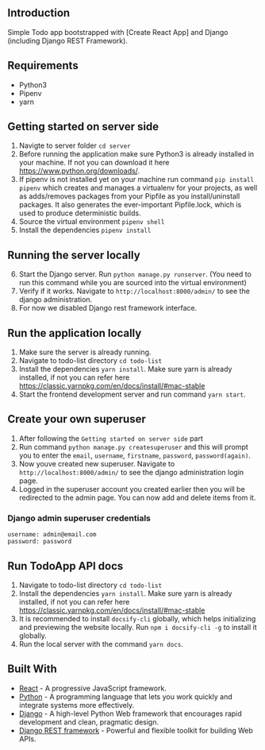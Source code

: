## Introduction
Simple Todo app bootstrapped with [Create React App] and Django (including Django REST Framework).

## Requirements
* Python3
* Pipenv
* yarn

## Getting started on server side

1. Navigte to server folder ```cd server```
2. Before running the application make sure Python3 is already installed in your machine. If not you can download it here https://www.python.org/downloads/.
3. If pipenv is not installed yet on your machine run command ```pip install pipenv``` which creates and manages a virtualenv for your projects, as well as adds/removes packages from your Pipfile as you install/uninstall packages. It also generates the ever-important Pipfile.lock, which is used to produce deterministic builds.
4. Source the virtual environment ```pipenv shell```
5. Install the dependencies ```pipenv install```

## Running the server locally

6. Start the Django server. Run ```python manage.py runserver```. (You need to run this command while you are sourced into the virtual environment)
7. Verify if it works. Navigate to ```http://localhost:8000/admin/``` to see the django administration.
8. For now we disabled Django rest framework interface.

## Run the application locally

1. Make sure the server is already running.
2. Navigate to todo-list directory ```cd todo-list```
3. Install the dependencies ```yarn install```. Make sure yarn is already installed, if not you can refer here https://classic.yarnpkg.com/en/docs/install/#mac-stable
4. Start the frontend development server and run command ```yarn start```.

## Create your own superuser

1. After following the ``Getting started on server side`` part
2. Run command ```python manage.py createsuperuser``` and this will prompt you to enter the ```email```, ```username```, ```firstname```, ```password```, ```password(again)```.
3. Now youve created new superuser. Navigate to ```http://localhost:8000/admin/``` to see the django administration login page.
4. Logged in the superuser account you created earlier then you will be redirected to the admin page. You can now add and delete items from it.

### Django admin superuser credentials
```
username: admin@email.com
password: password
```

## Run TodoApp API docs

1. Navigate to todo-list directory ```cd todo-list```
2. Install the dependencies ```yarn install```. Make sure yarn is already installed, if not you can refer here https://classic.yarnpkg.com/en/docs/install/#mac-stable
3. It is recommended to install ```docsify-cli``` globally, which helps initializing and previewing the website locally. Run ```npm i docsify-cli -g``` to install it globally.
4. Run the local server with the command ```yarn docs```.

## Built With
* [React](https://reactjs.org) - A progressive JavaScript framework.
* [Python](https://www.python.org/) - A programming language that lets you work quickly and integrate systems more effectively.
* [Django](http://djangoproject.org/) - A high-level Python Web framework that encourages rapid development and clean, pragmatic design.
* [Django REST framework](https://www.django-rest-framework.org/) - Powerful and flexible toolkit for building Web APIs.

